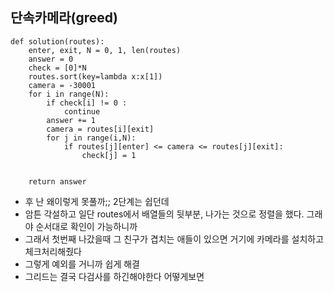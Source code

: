 ## 단속카메라(greed)

```
def solution(routes):
    enter, exit, N = 0, 1, len(routes)
    answer = 0
    check = [0]*N
    routes.sort(key=lambda x:x[1])
    camera = -30001
    for i in range(N):
        if check[i] != 0 :
            continue
        answer += 1
        camera = routes[i][exit]
        for j in range(i,N):
            if routes[j][enter] <= camera <= routes[j][exit]:
                check[j] = 1
                
    
    return answer
```

- 후 난 왜이렇게 못풀까;; 2단계는 쉽던데
- 암튼 각설하고 일단 routes에서 배열들의 뒷부분, 나가는 것으로 정렬을 했다. 그래야 순서대로 확인이 가능하니까
- 그래서 첫번째 나갔을때 그 친구가 겹치는 애들이 있으면 거기에 카메라를 설치하고 체크처리해줬다
- 그렇게 예외를 거니까 쉽게 해결
- 그리드는 결국 다검사를 하긴해야한다 어떻게보면